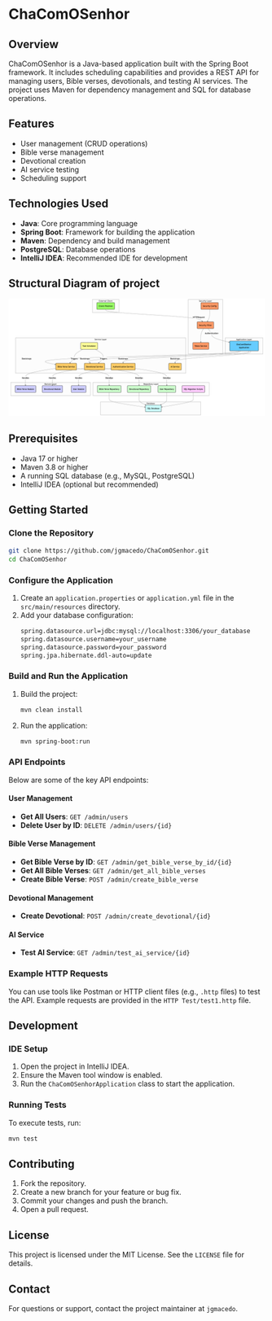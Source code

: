 # ChaComOSenhor

## Overview
ChaComOSenhor is a Java-based application built with the Spring Boot framework. It includes scheduling capabilities and provides a REST API for managing users, Bible verses, devotionals, and testing AI services. The project uses Maven for dependency management and SQL for database operations.

## Features
- User management (CRUD operations)
- Bible verse management
- Devotional creation
- AI service testing
- Scheduling support

## Technologies Used
- **Java**: Core programming language
- **Spring Boot**: Framework for building the application
- **Maven**: Dependency and build management
- **PostgreSQL**: Database operations
- **IntelliJ IDEA**: Recommended IDE for development

## Structural Diagram of project
<img src="diagram.png" alt="Git Diagram explaining how the project is structured"/>


## Prerequisites
- Java 17 or higher
- Maven 3.8 or higher
- A running SQL database (e.g., MySQL, PostgreSQL)
- IntelliJ IDEA (optional but recommended)

## Getting Started

### Clone the Repository
```bash
git clone https://github.com/jgmacedo/ChaComOSenhor.git
cd ChaComOSenhor
```

### Configure the Application
1. Create an `application.properties` or `application.yml` file in the `src/main/resources` directory.
2. Add your database configuration:
   ```properties
   spring.datasource.url=jdbc:mysql://localhost:3306/your_database
   spring.datasource.username=your_username
   spring.datasource.password=your_password
   spring.jpa.hibernate.ddl-auto=update
   ```

### Build and Run the Application
1. Build the project:
   ```bash
   mvn clean install
   ```
2. Run the application:
   ```bash
   mvn spring-boot:run
   ```

### API Endpoints
Below are some of the key API endpoints:

#### User Management
- **Get All Users**: `GET /admin/users`
- **Delete User by ID**: `DELETE /admin/users/{id}`

#### Bible Verse Management
- **Get Bible Verse by ID**: `GET /admin/get_bible_verse_by_id/{id}`
- **Get All Bible Verses**: `GET /admin/get_all_bible_verses`
- **Create Bible Verse**: `POST /admin/create_bible_verse`

#### Devotional Management
- **Create Devotional**: `POST /admin/create_devotional/{id}`

#### AI Service
- **Test AI Service**: `GET /admin/test_ai_service/{id}`

### Example HTTP Requests
You can use tools like Postman or HTTP client files (e.g., `.http` files) to test the API. Example requests are provided in the `HTTP Test/test1.http` file.

## Development

### IDE Setup
1. Open the project in IntelliJ IDEA.
2. Ensure the Maven tool window is enabled.
3. Run the `ChaComOSenhorApplication` class to start the application.

### Running Tests
To execute tests, run:
```bash
mvn test
```

## Contributing
1. Fork the repository.
2. Create a new branch for your feature or bug fix.
3. Commit your changes and push the branch.
4. Open a pull request.

## License
This project is licensed under the MIT License. See the `LICENSE` file for details.

## Contact
For questions or support, contact the project maintainer at `jgmacedo`.